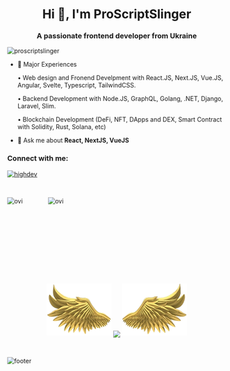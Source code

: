 <h1 align="center">Hi 👋, I'm ProScriptSlinger</h1>
<h3 align="center">A passionate frontend developer from Ukraine</h3>

<p align="left"> <img src="https://komarev.com/ghpvc/?username=proscriptslinger&label=Profile%20views&color=0e75b6&style=flat" alt="proscriptslinger" /> </p>

- 🌱 Major Experiences

    • Web design and Fronend Develpment with React.JS, Next.JS, Vue.JS, Angular, Svelte, Typescript, TailwindCSS.
  
    • Backend Development with Node.JS, GraphQL, Golang, .NET, Django, Laravel, Slim.

    • Blockchain Development (DeFi, NFT, DApps and DEX, Smart Contract with Solidity, Rust, Solana, etc)
- 💬 Ask me about **React, NextJS, VueJS**


<h3 align="left">Connect with me:</h3>
<p align="left">
<a href="https://discord.gg/highdev" target="blank"><img align="center" src="https://raw.githubusercontent.com/rahuldkjain/github-profile-readme-generator/master/src/images/icons/Social/discord.svg" alt="highdev" height="30" width="40" /></a>
</p>

<br>
<p align="center">
<p><img align="left" src="https://github-readme-stats-proscripslinger.vercel.app/api/top-langs?username=ProScriptSlinger&show_icons=true&locale=en&layout=compact&theme=chartreuse-dark&include_all_commits=true&count_private=true" alt="ovi" /></p>
<p>&nbsp;<img align="right" src="https://github-readme-stats-proscripslinger.vercel.app/api?username=ProScriptSlinger&show_icons=true&locale=en&theme=chartreuse-dark&include_all_commits=true&count_private=true" alt="ovi" width="410" /></p>
<br><br><br><br><br><br><br><br><br>

<!-- [![𝚝𝚛𝚘𝚙𝚑𝚢](https://github-profile-trophy.vercel.app/?username=ProScriptSlinger&column=8&margin-w=15&margin-h=15&no-bg=true&no-frame=true&theme=juicyfresh)](https://github.com/ProScriptSlinger) -->

<p align="center">
  <a>
    <img height="120" width="150" src="https://github.com/ProScriptSlinger/ProScriptSlinger/blob/main/left.png">
    <img align="center" src="https://github-readme-streak-stats.herokuapp.com/?user=ProScriptSlinger&theme=dark"/>
    <img height="120" width="150" src="https://github.com/ProScriptSlinger/ProScriptSlinger/blob/main/right.png">
  </a>
</p>

<br>

![footer](https://github.com/aidenwong812/aidenwong812/blob/main/footer.jpg)

